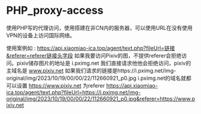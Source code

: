 # PHP_proxy-access
使用PHP写的代理访问，使用搭建在非CN内的服务器，可以使用URL在没有使用VPN的设备上访问国际网络。

使用案例如 :
https://api.xiaomiao-ica.top/agent/text.php?fileUrl=链接&referer=referer链接头字段
如果我要访问Pixiv的图，不提供referer会拒绝访问。pixiv储存图片的地址是 i.pximg.net 我们直接请求他他会拒绝访问，pixiv的主域名是 www.pixiv.net
如果我们请求的链接是https://i.pximg.net/img-original/img/2023/10/19/00/00/22/112660921_p0.jpg i.pximg.net的域名就都可以设置 https://www.pixiv.net 为referer
https://api.xiaomiao-ica.top/agent/text.php?fileUrl=https://i.pximg.net/img-original/img/2023/10/19/00/00/22/112660921_p0.jpg&referer=https://www.pixiv.net
